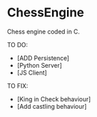 # ChessEngine
Chess engine coded in C.

TO DO:
- [ADD Persistence]
- [Python Server]
- [JS Client]

TO FIX:
- [King in Check behaviour]
- [Add castling behaviour]
